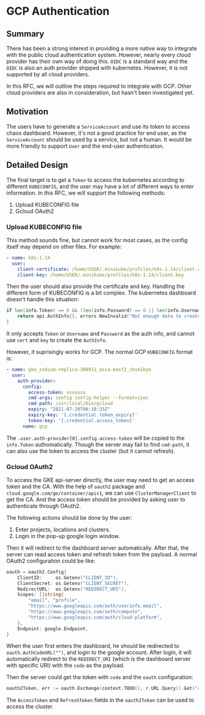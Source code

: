 # GCP Authentication

## Summary

There has been a strong interest in providing a more native way to integrate
with the public cloud authentication system. However, nearly every cloud
provider has their own way of doing this. `OIDC` is a standard way and the
`OIDC` is also an auth provider shipped with kubernetes. However, it is not 
supported by all cloud providers.

In this RFC, we will outline the steps required to integrate with GCP. Other
cloud providers are also in consideration, but hasn't been investigated yet.

## Motivation

The users have to generate a `ServiceAccount` and use its token to access chaos
dashboard. However, it's not a good practice for end user, as the
`ServiceAccount` should be used by a service, but not a human. It would be more
friendly to support `User` and the end-user authentication.

## Detailed Design

The final target is to get a `Token` to access the kubernetes according to
different `KUBECONFIG`, and the user may have a lot of different ways to enter
information. In this RFC, we will support the following methods:

1. Upload KUBECONFIG file
2. Gcloud OAuth2


### Upload KUBECONFIG file

This method sounds fine, but cannot work for most cases, as the config itself
may depend on other files. For example:

```yaml
- name: k8s-1.14
  user:
    client-certificate: /home/USER/.minikube/profiles/k8s-1.14/client.crt
    client-key: /home/USER/.minikube/profiles/k8s-1.14/client.key
```

Then the user should also provide the certificate and key. Handling the
different form of KUBECONFIG is a bit complex. The kubernetes dashboard doesn't
handle this situation:

```go
if len(info.Token) == 0 && (len(info.Password) == 0 || len(info.Username) == 0) {
    return api.AuthInfo{}, errors.NewInvalid("Not enough data to create auth info structure.")
}
```

It only accepts `Token` or `Username` and `Password` as the auth info, and
cannot use `cert` and `key` to create the `AuthInfo`.

However, it suprisingly works for GCP. The normal GCP `KUBECONFIG` format is:

```yaml
- name: gke_sodium-replica-308911_asia-east2_chunibyo
  user:
    auth-provider:
      config:
        access-token: xxxxxxx
        cmd-args: config config-helper --format=json
        cmd-path: /usr/local/bin/gcloud
        expiry: "2021-07-20T08:10:33Z"
        expiry-key: '{.credential.token_expiry}'
        token-key: '{.credential.access_token}'
      name: gcp
```

The `.user.auth-provider[0].config.access-token` will be copied to the
`info.Token` authomatically. Though the server may fail to find `cmd-path`, it
can also use the token to access the cluster (but it cannot refresh).

### Gcloud OAuth2

To access the GKE api-server directly, the user may need to get an access token
and the CA. With the help of `oauth2` package and
`cloud.google.com/go/container/apiv1`, we can use `ClusterManagerClient` to get
the CA. And the access token should be provided by asking user to authenticate
through OAuth2.

The following actions should be done by the user:

1. Enter projects, locations and clusters.
2. Login in the pop-up google login window.

Then it will redirect to the dashboard server automatically. After that, the
server can read access token and refresh token from the payload. A normal OAuth2 
configuration could be like:

```go
oauth = oauth2.Config{
    ClientID:     os.Getenv("CLIENT_ID"),
    ClientSecret: os.Getenv("CLIENT_SECRET"),
    RedirectURL:  os.Getenv("REDIRECT_URI"),
    Scopes: []string{
        "email", "profile",
        "https://www.googleapis.com/auth/userinfo.email",
        "https://www.googleapis.com/auth/compute",
        "https://www.googleapis.com/auth/cloud-platform",
    },
    Endpoint: google.Endpoint,
}
```

When the user first enters the dashboard, he should be redirected to
`oauth.AuthCodeURL("")`, and login to the google account. After login, it will
automatically redirect to the `REDIRECT_URI` (which is the dashboard server with
specific URI) with the `code` as the payload.

Then the server could get the token with `code` and the `oauth` configuration:

```go
oauth2Token, err := oauth.Exchange(context.TODO(), r.URL.Query().Get("code"))
```

The `AccessToken` and `RefreshToken` fields in the `oauth2Token` can be used to
access the cluster.
